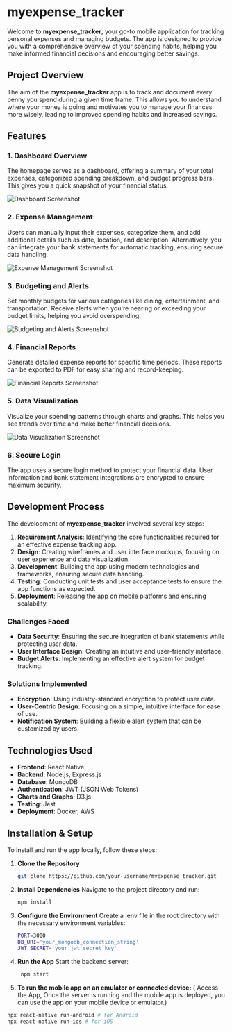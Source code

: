 # myexpense_tracker

Welcome to **myexpense_tracker**, your go-to mobile application for tracking personal expenses and managing budgets. The app is designed to provide you with a comprehensive overview of your spending habits, helping you make informed financial decisions and encouraging better savings.

## Project Overview

The aim of the **myexpense_tracker** app is to track and document every penny you spend during a given time frame. This allows you to understand where your money is going and motivates you to manage your finances more wisely, leading to improved spending habits and increased savings.

## Features

### 1. Dashboard Overview
The homepage serves as a dashboard, offering a summary of your total expenses, categorized spending breakdown, and budget progress bars. This gives you a quick snapshot of your financial status.

![Dashboard Screenshot](link_to_dashboard_screenshot)

### 2. Expense Management
Users can manually input their expenses, categorize them, and add additional details such as date, location, and description. Alternatively, you can integrate your bank statements for automatic tracking, ensuring secure data handling.

![Expense Management Screenshot](link_to_expense_management_screenshot)

### 3. Budgeting and Alerts
Set monthly budgets for various categories like dining, entertainment, and transportation. Receive alerts when you're nearing or exceeding your budget limits, helping you avoid overspending.

![Budgeting and Alerts Screenshot](link_to_budgeting_alerts_screenshot)

### 4. Financial Reports
Generate detailed expense reports for specific time periods. These reports can be exported to PDF for easy sharing and record-keeping.

![Financial Reports Screenshot](link_to_financial_reports_screenshot)

### 5. Data Visualization
Visualize your spending patterns through charts and graphs. This helps you see trends over time and make better financial decisions.

![Data Visualization Screenshot](link_to_data_visualization_screenshot)

### 6. Secure Login
The app uses a secure login method to protect your financial data. User information and bank statement integrations are encrypted to ensure maximum security.

## Development Process

The development of **myexpense_tracker** involved several key steps:

1. **Requirement Analysis**: Identifying the core functionalities required for an effective expense tracking app.
2. **Design**: Creating wireframes and user interface mockups, focusing on user experience and data visualization.
3. **Development**: Building the app using modern technologies and frameworks, ensuring secure data handling.
4. **Testing**: Conducting unit tests and user acceptance tests to ensure the app functions as expected.
5. **Deployment**: Releasing the app on mobile platforms and ensuring scalability.

### Challenges Faced

- **Data Security**: Ensuring the secure integration of bank statements while protecting user data.
- **User Interface Design**: Creating an intuitive and user-friendly interface.
- **Budget Alerts**: Implementing an effective alert system for budget tracking.

### Solutions Implemented

- **Encryption**: Using industry-standard encryption to protect user data.
- **User-Centric Design**: Focusing on a simple, intuitive interface for ease of use.
- **Notification System**: Building a flexible alert system that can be customized by users.

## Technologies Used

- **Frontend**: React Native
- **Backend**: Node.js, Express.js
- **Database**: MongoDB
- **Authentication**: JWT (JSON Web Tokens)
- **Charts and Graphs**: D3.js
- **Testing**: Jest
- **Deployment**: Docker, AWS

## Installation & Setup

To install and run the app locally, follow these steps:

1. **Clone the Repository**
   ```bash
   git clone https://github.com/your-username/myexpense_tracker.git
2. **Install Dependencies**
   Navigate to the project directory and run:
   ```bash
   npm install
3. **Configure the Environment**
   Create a .env file in the root directory with the necessary environment variables:
    ```bash
    PORT=3000
    DB_URI='your_mongodb_connection_string'
    JWT_SECRET='your_jwt_secret_key'
4. **Run the App**
   Start the backend server:
   ```bash
    npm start

5. **To run the mobile app on an emulator or connected device:** ( Access the App,
Once the server is running and the mobile app is deployed, you can use the app on your mobile device or emulator.)
  ```bash
  npx react-native run-android # for Android
  npx react-native run-ios # for iOS
